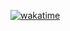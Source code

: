 [![wakatime](https://wakatime.com/badge/user/2a191da9-215a-432f-a38e-cf75a81f80b6/project/24554754-7224-4979-8aaa-b50ace7c710f.svg)](https://wakatime.com/badge/user/2a191da9-215a-432f-a38e-cf75a81f80b6/project/24554754-7224-4979-8aaa-b50ace7c710f)